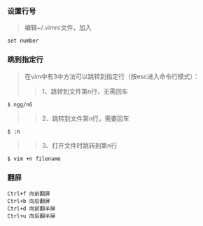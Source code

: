 ### 设置行号
> 编辑~/.vimrc文件，加入
```
set number
```
### 跳到指定行

> 在vim中有3中方法可以跳转到指定行（按esc进入命令行模式）：
>> 1、跳转到文件第n行，无需回车
```
$ ngg/nG
```
>> 2、跳转到文件第n行，需要回车
```
$ :n 
```
>> 3、打开文件时跳转到第n行
```
$ vim +n filename
```
### 翻屏
```
Ctrl+f 向前翻屏
Ctrl+b 向后翻屏
Ctrl+d 向前翻半屏
Ctrl+u 向后翻半屏
```
